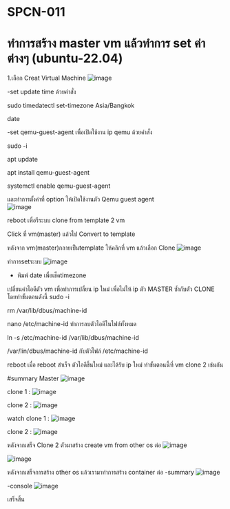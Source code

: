 # SPCN-011
# ทำการสร้าง master vm แล้วทำการ set ค่าต่างๆ (ubuntu-22.04)
1.เลือก Creat Virtual Machine
![image](https://user-images.githubusercontent.com/117635686/209475752-7e03ab54-4c1e-4b59-8281-c2e15d6b5920.png)

-set update time ด้วยคำสั่ง

sudo timedatectl set-timezone Asia/Bangkok

date

-set qemu-guest-agent เพื่อเปิดใช้งาน ip qemu ด้วยคำสั่ง

sudo -i

apt update

apt install qemu-guest-agent

systemctl enable qemu-guest-agent

และทำการตั้งค่าที่ option ให้เปิดใช้งานตัว Qemu guest agent  
![image](https://user-images.githubusercontent.com/117635686/209475912-622dbea0-a7ac-4d9a-8972-1d5a6659efa1.png)

reboot เพื่อรีระบบ clone from template 2 vm

Click ที่ vm(master) แล้วไป Convert to template

หลังจาก vm(master)กลายเป็นtemplate ให้คลิกที่ vm แล้วเลือก Clone
![image](https://user-images.githubusercontent.com/117635686/209476157-66bd84db-1209-438b-9198-1caa97bec915.png)

ทำการsetระบบ
![image](https://user-images.githubusercontent.com/117635686/209476197-5f3f6598-5e28-4155-8d2e-c0ae452bcecb.png)

- พิมพ์ date เพื่อเช็คtimezone

เปลี่ยนค่าไอดีตัว vm เพื่อทำการเปลี่ยน ip ใหม่ เพื่อไม่ให้ ip ตัว MASTER ซ้ำกับตัว CLONE โดยทำขั้นตอนดังนี้
sudo -i

rm /var/lib/dbus/machine-id

nano /etc/machine-id ทำการลบตัวไอดีในไฟล์ทั้งหมด

ln -s /etc/machine-id /var/lib/dbus/machine-id  

/var/lin/dbus/machine-id กับตัวไฟล์ /etc/machine-id

reboot เมื่อ reboot สำเร็จ ตัวไอดีขึ้นใหม่ และได้รับ ip ใหม่ ทำขั้นตอนนี้ที่ vm clone 2 เช่นกัน

#summary
Master
![image](https://user-images.githubusercontent.com/117635686/209476298-78fd3250-9606-40f7-bd6c-264e0a7371f6.png)

clone 1 :
![image](https://user-images.githubusercontent.com/117635686/209476322-be1ea135-0cec-48cc-9c52-75a63a3a614b.png)

clone 2 :
![image](https://user-images.githubusercontent.com/117635686/209476345-e08669a6-befd-4750-80ea-68f2ccb30a27.png)

watch
clone 1 :
![image](https://user-images.githubusercontent.com/117635686/209476405-6f1772ec-4d27-41d7-aa4e-41a691ae9d7b.png)

clone 2 :
![image](https://user-images.githubusercontent.com/117635686/209476451-bbbb1a0e-0321-4165-b766-b732dce36dd4.png)

หลังจากเสร็จ Clone 2 ตัวมาสร้าง create vm from other os ต่อ
![image](https://user-images.githubusercontent.com/117635686/209476498-33c2cb2c-c446-4915-b7a4-2699707b0235.png)

![image](https://user-images.githubusercontent.com/117635686/209476515-9acb75cc-9a0a-4586-931d-03758363eac1.png)

หลังจากเสร็จการสร้าง other os แล้วเรามาทำการสร้าง container ต่อ
-summary
![image](https://user-images.githubusercontent.com/117635686/209476553-d3e39a40-9c50-47b0-b7ff-06e42a59dde2.png)

-console
![image](https://user-images.githubusercontent.com/117635686/209476589-67341df9-b233-45fc-abc7-5d1ad5dea6af.png)

เสร็จสิ้น
